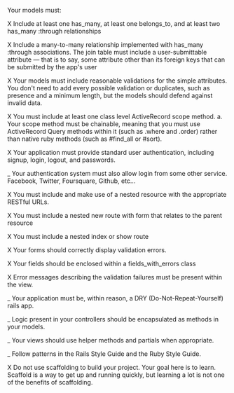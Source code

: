 Your models must:

X Include at least one has_many, at least one belongs_to, and at least two has_many :through relationships

X Include a many-to-many relationship implemented with has_many :through associations. The join table must include a user-submittable attribute — that is to say, some attribute other than its foreign keys that can be submitted by the app's user

X Your models must include reasonable validations for the simple attributes. You don't need to add every possible validation or duplicates, such as presence and a minimum length, but the models should defend against invalid data.

X You must include at least one class level ActiveRecord scope method. a. Your scope method must be chainable, meaning that you must use ActiveRecord Query methods within it (such as .where and .order) rather than native ruby methods (such as #find_all or #sort).

X Your application must provide standard user authentication, including signup, login, logout, and passwords.

_ Your authentication system must also allow login from some other service. Facebook, Twitter, Foursquare, Github, etc...

X You must include and make use of a nested resource with the appropriate RESTful URLs.

X You must include a nested new route with form that relates to the parent resource

X You must include a nested index or show route

X Your forms should correctly display validation errors.

X Your fields should be enclosed within a fields_with_errors class

X Error messages describing the validation failures must be present within the view.

_ Your application must be, within reason, a DRY (Do-Not-Repeat-Yourself) rails app.

_ Logic present in your controllers should be encapsulated as methods in your models.

_ Your views should use helper methods and partials when appropriate.

_ Follow patterns in the Rails Style Guide and the Ruby Style Guide.

X Do not use scaffolding to build your project. Your goal here is to learn. Scaffold is a way to get up and running quickly, but learning a lot is not one of the benefits of scaffolding.